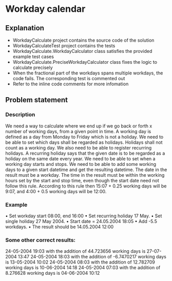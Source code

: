 # Workday calendar

## Explanation

- WorkdayCalculate project contains the source code of the solution
- WorkdayCalculateTest project contains the tests
- WorkdayCalculate.WorkdayCalculator class satisfies the provided example test cases
- WorkdayCalculate.PreciseWorkdayCalculator class fixes the logic to calculate precisely
- When the fractional part of the workdays spans multiple workdays, the code fails. The corresponding test is commented out
- Refer to the inline code comments for more infomation

## Problem statement

### Description

We need a way to calculate where we end up if we go back or forth x number of working days, from a given point in time.
A working day is defined as a day from Monday to Friday which is not a holiday.
We need to be able to set which days shall be regarded as holidays.
Holidays shall not count as a working day.
We also need to be able to register recurring holidays. A recurring holiday says that the given date is to be regarded as a holiday on the same date every year.
We need to be able to set when a working day starts and stops.
We need to be able to add some working days to a given start datetime and get the resulting datetime. The date in the result must be a workday.
The time in the result must be within the working hours set by the start and stop time, even though the start date need not follow this rule.
According to this rule then 15:07 + 0.25 working days will be 9:07, and 4:00 + 0.5 working days will be 12:00.

### Example
• Set workday start 08:00, end 16:00
• Set recurring holiday 17 May.
• Set single holiday 27 May 2004.
• Start date = 24.05.2004 18:05
• Add -5.5 workdays.
• The result should be 14.05.2004 12:00

### Some other correct results:
24-05-2004 19:03 with the addition of 44.723656 working days is 27-07-2004 13:47
24-05-2004 18:03 with the addition of -6.7470217 working days is 13-05-2004 10:02
24-05-2004 08:03 with the addition of 12.782709 working days is 10-06-2004 14:18
24-05-2004 07:03 with the addition of 8.276628 working days is 04-06-2004 10:12
